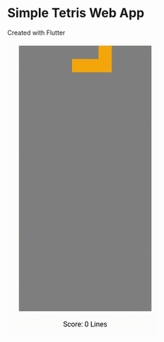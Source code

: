 Simple Tetris Web App
=====================

Created with Flutter

![Sample](readmeContent/tetris-video.gif)

